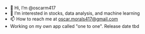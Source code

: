 - 👋 Hi, I’m @oscarm417
- 👀 I’m interested in stocks, data analysis, and machine learning
- 📫 How to reach me at oscar.morals417@gmail.com 
- Working on my own app called "one to one". Release date tbd

<!---
oscarm417/oscarm417 is a ✨ special ✨ repository because its `README.md` (this file) appears on your GitHub profile.
You can click the Preview link to take a look at your changes.
--->
